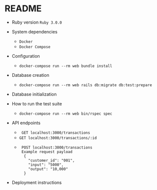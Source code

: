 # README

* Ruby version
`` Ruby 3.0.0 ``

* System dependencies
    - `` Docker ``
    - `` Docker Compose ``

* Configuration
    - `` docker-compose run --rm web bundle install ``

* Database creation
    - `` docker-compose run --rm web rails db:migrate db:test:prepare ``

* Database initialization

* How to run the test suite
    - `` docker-compose run --rm web bin/rspec spec ``

* API endpoints
    - `` GET localhost:3000/transactions``
    - `` GET localhost:3000/transactions/:id ``
    -   ``` 
         POST localhost:3000/transactions 
         Example request payload
          {
            "customer_id": "001",
            "input": "5000",
            "output": "10,000"
          }
        ```

* Deployment instructions


